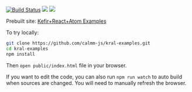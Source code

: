 [![Build Status](https://travis-ci.org/calmm-js/kral-examples.svg?branch=master)](https://travis-ci.org/calmm-js/kral-examples) [![](https://david-dm.org/calmm-js/kral-examples.svg)](https://david-dm.org/calmm-js/kral-examples) [![](https://david-dm.org/calmm-js/kral-examples/dev-status.svg)](https://david-dm.org/calmm-js/kral-examples?type=dev)

Prebuilt site: [Kefir+React+Atom Examples](http://calmm-js.github.io/kral-examples/public/index.html)

To try locally:

```bash
git clone https://github.com/calmm-js/kral-examples.git
cd kral-examples
npm install
```

Then `open public/index.html` file in your browser.

If you want to edit the code, you can also run `npm run watch` to auto build
when sources are changed.  You will need to manually refresh the browser.
